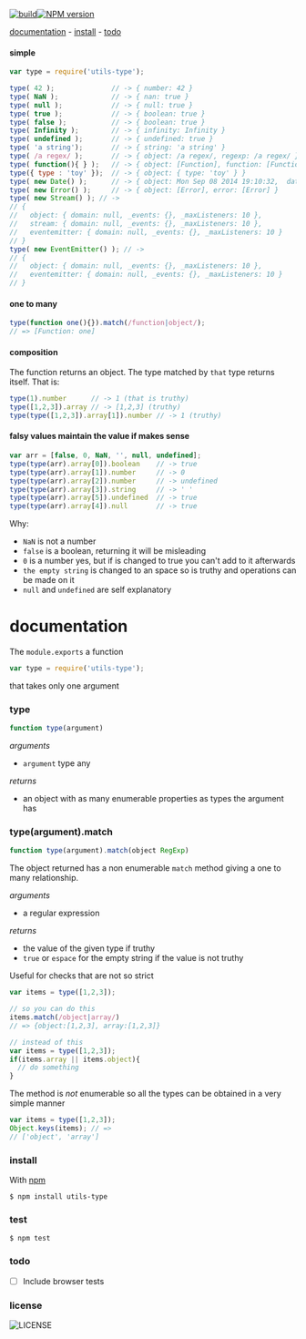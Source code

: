 [![build][badge-build]][x-travis][![NPM version][badge-version]][x-npm]

[documentation](#documentation) -
[install](#install) -
[todo](#todo)

#### simple

```js
var type = require('utils-type');

type( 42 );              // -> { number: 42 }
type( NaN );             // -> { nan: true }
type( null );            // -> { null: true }
type( true );            // -> { boolean: true }
type( false );           // -> { boolean: true }
type( Infinity );        // -> { infinity: Infinity }
type( undefined );       // -> { undefined: true }
type( 'a string');       // -> { string: 'a string' }
type( /a regex/ );       // -> { object: /a regex/, regexp: /a regex/ } }
type( function(){ } );   // -> { object: [Function], function: [Function] }
type({ type : 'toy' });  // -> { object: { type: 'toy' } }
type( new Date() );      // -> { object: Mon Sep 08 2014 19:10:32,  date: Mon Sep 08 2014 19:10:32 GMT+0200 (CEST) }
type( new Error() );     // -> { object: [Error], error: [Error] }
type( new Stream() ); // ->
// {
//   object: { domain: null, _events: {}, _maxListeners: 10 },
//   stream: { domain: null, _events: {}, _maxListeners: 10 },
//   eventemitter: { domain: null, _events: {}, _maxListeners: 10 }
// }
type( new EventEmitter() ); // ->
// {
//   object: { domain: null, _events: {}, _maxListeners: 10 },
//   eventemitter: { domain: null, _events: {}, _maxListeners: 10 }
// }
```
#### one to many

```js
type(function one(){}).match(/function|object/);
// => [Function: one]
```

#### composition

The function returns an object. The type matched by `that` type returns itself. That is:

```js
type(1).number      // -> 1 (that is truthy)
type([1,2,3]).array // -> [1,2,3] (truthy)
type(type([1,2,3]).array[1]).number // -> 1 (truthy)
```

#### falsy values maintain the value if makes sense

```js
var arr = [false, 0, NaN, '', null, undefined];
type(type(arr).array[0]).boolean    // -> true
type(type(arr).array[1]).number     // -> 0
type(type(arr).array[2]).number     // -> undefined
type(type(arr).array[3]).string     // -> ' '
type(type(arr).array[5]).undefined  // -> true
type(type(arr).array[4]).null       // -> true
```

Why:
- `NaN` is not a number
- `false` is a boolean, returning it will be misleading
- `0` is a number yes, but if is changed to true you can't add to it afterwards
- `the empty string` is changed to an space so is truthy and operations can be made on it
- `null` and `undefined` are self explanatory

# documentation

The `module.exports` a function

```js
var type = require('utils-type');
```

that takes only one argument

### type
```js
function type(argument)
```

_arguments_
 - `argument` type any

_returns_
 - an object with as many enumerable properties as types the argument has

### type(argument).match
```js
function type(argument).match(object RegExp)
```

The object returned has a non enumerable `match` method giving a one to many relationship.

_arguments_
 - a regular expression

_returns_
 - the value of the given type if truthy
 - `true` or `espace` for the empty string if the value is not truthy

Useful for checks that are not so strict
```js
var items = type([1,2,3]);

// so you can do this
items.match(/object|array/)
// => {object:[1,2,3], array:[1,2,3]}

// instead of this
var items = type([1,2,3]);
if(items.array || items.object){
  // do something
}
```

The method is _not_ enumerable so all the types can be obtained in a very simple manner

```js
var items = type([1,2,3]);
Object.keys(items); // =>
// ['object', 'array']
```

### install

With [npm][x-npm]

    $ npm install utils-type

### test

    $ npm test

### todo

 - [ ] Include browser tests

### license

![LICENSE](http://img.shields.io/npm/l/utils-type.svg?style=flat-square)

[x-npm]: https://npmjs.org/package/utils-type
[x-travis]: https://travis-ci.org/stringparser/utils-type/builds
[badge-build]: http://img.shields.io/travis/stringparser/utils-type/master.svg?style=flat-square
[badge-version]: http://img.shields.io/npm/v/utils-type.svg?style=flat-square

